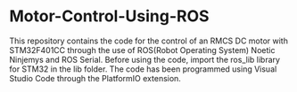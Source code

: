 # Motor-Control-Using-ROS

This repository contains the code for the control of an RMCS DC motor with STM32F401CC through the use of ROS(Robot Operating System) Noetic Ninjemys and ROS Serial.
Before using the code, import the ros_lib library for STM32 in the lib folder.
The code has been programmed using Visual Studio Code through the PlatformIO extension.
